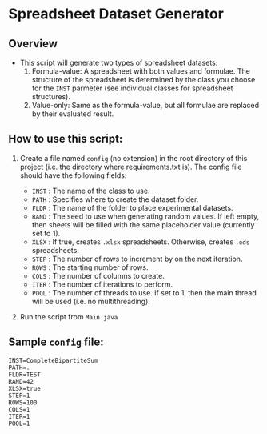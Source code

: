# Spreadsheet Dataset Generator

## Overview
- This script will generate two types of spreadsheet datasets:
    1. Formula-value: A spreadsheet with both values and formulae. The structure of the spreadsheet is determined by the class you choose for the `INST` parmeter (see individual classes for spreadsheet structures).
    2. Value-only: Same as the formula-value, but all formulae are replaced by their evaluated result.


## How to use this script:
1. Create a file named `config` (no extension) in the root directory of this project (i.e. the directory where requirements.txt is). The config file should have the following fields:
    - `INST`  : The name of the class to use.
    - `PATH`  : Specifies where to create the dataset folder.
    - `FLDR`  : The name of the folder to place experimental datasets.
    - `RAND`  : The seed to use when generating random values. If left empty, then sheets will be filled with the same placeholder value (currently set to 1).
    - `XLSX`  : If true, creates `.xlsx` spreadsheets. Otherwise, creates `.ods` spreadsheets.
    - `STEP`  : The number of rows to increment by on the next iteration.
    - `ROWS`  : The starting number of rows.
    - `COLS`  : The number of columns to create.
    - `ITER`  : The number of iterations to perform.
    - `POOL`  : The number of threads to use. If set to 1, then the main thread will be used (i.e. no multithreading).

2. Run the script from `Main.java`

## Sample `config` file:
```
INST=CompleteBipartiteSum
PATH=.
FLDR=TEST
RAND=42
XLSX=true
STEP=1
ROWS=100
COLS=1
ITER=1
POOL=1
```